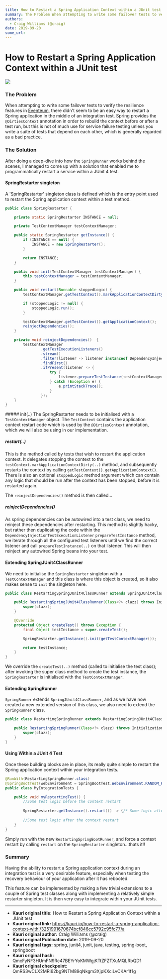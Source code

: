```yaml
---
title: How to Restart a Spring Application Context within a JUnit test
summary: The Problem When attempting to write some failover tests to verify the resilience features in Eventeum, there didnt seem to be an easy way to restart a Spring application in the middle of an integration test. Spring provides the @DirtiesContext annotation in order to rebuild the context before or after a test run, but this is not of much use for service failure testing unless you write a suite of tests that depend on each other, which is generally regarded as a bad practice. The Solution After d
authors:
  - Craig Williams (@craig)
date: 2019-09-20
some_url: 
---
```


# How to Restart a Spring Application Context within a JUnit test

![](https://ipfs.infura.io/ipfs/QmSfF92rBHgqKaCdiwSjY9H5HcDUYj67WiqWCeyNsMh5Qr)


### The Problem
When attempting to write some failover tests to verify the resilience features in [Eventeum](https://github.com/ConsenSys/eventeum), there didn't seem to be an easy way to restart a Spring application in the middle of an integration test.  Spring provides the `@DirtiesContext` annotation in order to rebuild the context before or after a test run, but this is not of much use for service failure testing unless you write a suite of tests that depend on each other, which is generally regarded as a bad practice.

### The Solution
After doing a deep-dive into how the `SpringRunner` works behind the scenes, I managed to come up with a solution that enabled me to programmatically restart a service within a JUnit 4 test.

#### SpringRestarter singleton

A 'SpringRestarter' singleton class is defined which is the entry point used to restart the Spring application context within a test method.

```java
public class SpringRestarter {

    private static SpringRestarter INSTANCE = null;

    private TestContextManager testContextManager;

    public static SpringRestarter getInstance() {
        if (INSTANCE == null) {
            INSTANCE = new SpringRestarter();
        }

        return INSTANCE;
    }

    public void init(TestContextManager testContextManager) {
        this.testContextManager = testContextManager;
    }

    public void restart(Runnable stoppedLogic) {
        testContextManager.getTestContext().markApplicationContextDirty(DirtiesContext.HierarchyMode.EXHAUSTIVE);

        if (stoppedLogic != null) {
            stoppedLogic.run();
        }

        testContextManager.getTestContext().getApplicationContext();
        reinjectDependencies();
    }

    private void reinjectDependencies()  {
        testContextManager
                .getTestExecutionListeners()
                .stream()
                .filter(listener -> listener instanceof DependencyInjectionTestExecutionListener)
                .findFirst()
                .ifPresent(listener -> {
                    try {
                        listener.prepareTestInstance(testContextManager.getTestContext());
                    } catch (Exception e) {
                        e.printStackTrace();
                    }
                });
    }
}
```

##### init(..)
The SpringRestarter needs to be initialised with a `TestContextManager` object.  The `TestContext` contains the application context restart code which is used by the `@DirtiesContext` annotation, which we will also be using in our implementation.

##### restart(..)
This is the method called by tests that wish to restart the application context.  It delegates stopping the context to the `testContext.markApplicationContextDirty(..)` method, and subsequently restarts the context by calling `getTestContext().getApplicationContext()`.  There is also an optional `stoppedLogic` method argument which can contain any logic that should be run after the context has been stopped, before it is restarted again.

The `reinjectDependencies()` method is then called...

##### reinjectDependencies()
As spring dependencies can be autowired into a test class, we need to reinject these dependencies after restarting.  This method is slightly hacky, but rather then duplicating the code within the `DependencyInjectionTestExecutionListener` `prepareTestInstance` method, we iterate through all the configured test listeners until we find the correct listener and call `prepareTestInstance(..)` on that listener.  This will then reinject any autowired Spring beans into your test.

#### Extending SpringJUnit4ClassRunner

We need to initialise the `SpringRestarter` singleton with a `TestContextManager` and this class is where this object is created, so it also makes sense to `init` the singleton here.

```java
public class RestartingSpringJUnit4ClassRunner extends SpringJUnit4ClassRunner {

    public RestartingSpringJUnit4ClassRunner(Class<?> clazz) throws InitializationError {
        super(clazz);
    }

    @Override
    protected Object createTest() throws Exception {
        final Object testInstance = super.createTest();

        SpringRestarter.getInstance().init(getTestContextManager());

        return testInstance;
    }
}
```

We override the `createTest(..)` method (called to initialise the test class); after invoking the super class method to create the test instance, the `SpringRestarter` is initialised with the `TestContextManager`.

#### Extending SpringRunner

`SpringRunner` extends `SpringJUnit4ClassRunner`, and as we have now created a new extended version of this class, we also need to extend the `SpringRunner` class.

```java
public class RestartingSpringRunner extends RestartingSpringJUnit4ClassRunner {

    public RestartingSpringRunner(Class<?> clazz) throws InitializationError {
        super(clazz);
    }
}
```

#### Using Within a JUnit 4 Test
Once these building blocks are in place, its really quite simple to restart the Spring application context within your integration tests.

```java
@RunWith(RestartingSpringRunner.class)
@SpringBootTest(webEnvironment = SpringBootTest.WebEnvironment.RANDOM_PORT)
public class MyIntegrationTests {

    public void myRestartingTest() {
        //Some test logic before the context restart
        
        SpringRestarter.getInstance().restart(() -> {/* Some logic after context stopped */});
        
        //Some test logic after the context restart
    }
}
```

Simply run with the new `RestartingSpringBootRunner`, and force a context restart by calling `restart` on the `SpringRestarter` singleton...thats it!!

### Summary
Having the ability to restart a Spring application context during an integration test is a very desirable feature, especially when testing the recovery behaviour of your application after it has rebooted.

This feature can be implemented by making a few trivial extensions to a couple of Spring test classes along with implementing a relatively simple restarter singleton.  It is then very easy to integrate within your JUnit tests. 






---

- **Kauri original title:** How to Restart a Spring Application Context within a JUnit test
- **Kauri original link:** https://kauri.io/how-to-restart-a-spring-application-context-withi/3251991670674bcf846cc5792c95fc77/a
- **Kauri original author:** Craig Williams (@craig)
- **Kauri original Publication date:** 2019-09-20
- **Kauri original tags:** spring, junit4, junit, java, testing, spring-boot, springboot
- **Kauri original hash:** QmcFyNF3HUmFN9Rc47BEYrYoKMWgjKTtZFZTXuMQLRbQDf
- **Kauri original checkpoint:** QmRS3wCLX2MRi62bg9NTM89qNkgm3XjpKXciLvCKAr1f1g




